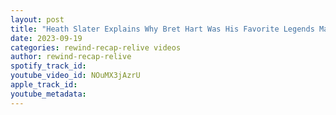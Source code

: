 ```yaml
---
layout: post
title: "Heath Slater Explains Why Bret Hart Was His Favorite Legends Match"
date: 2023-09-19
categories: rewind-recap-relive videos
author: rewind-recap-relive
spotify_track_id: 
youtube_video_id: NOuMX3jAzrU
apple_track_id: 
youtube_metadata: 
---
```


